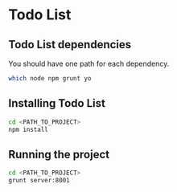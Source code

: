 Todo List
===========================================================


Todo List dependencies
-----------------------------------------------------------

You should have one path for each dependency.

```sh
which node npm grunt yo
```

Installing Todo List
-----------------------------------------------------------

```sh
cd <PATH_TO_PROJECT>
npm install
```

Running the project
-----------------------------------------------------------

```sh
cd <PATH_TO_PROJECT>
grunt server:8001
```

